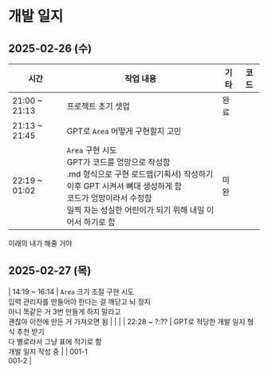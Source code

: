 # 개발 일지

## 2025-02-26 (수)
| 시간 | 작업 내용 | 기타 | 코드 |
|------|----------|------|-----|
| 21:00 ~ 21:13 | 프로젝트 초기 셋업 | 완료 |  |
| 21:13 ~ 21:45 | GPT로 `Area` 어떻게 구현할지 고민  |  |  |
| 22:19 ~ 01:02 | `Area` 구현 시도<br>GPT가 코드를 엉망으로 작성함<br>.md 형식으로 구현 로드맵(기획서) 작성하기<br>이후 GPT 시켜서 뼈대 생성하게 함<br>코드가 엉망이라서 수정함<br>일찍 자는 성실한 어린이가 되기 위해 내일 이어서 하기로 함 | 미완 |  |
미래의 내가 해줄 거야

## 2025-02-27 (목)
| 14:19 ~ 16:14 | `Area` 크기 조절 구현 시도<br>입력 관리자를 만들어야 한다는 걸 깨닫고 뇌 정지<br>아니 똑같은 거 3번 만들게 하지 말라고<br>괜찮아 이전에 만든 거 가져오면 됨 |  |  |
| 22:28 ~ ?:?? | GPT로 적당한 개발 일지 형식 추천 받기<br>다 별로라서 그냥 표에 적기로 함<br>개발 일지 작성 중 |  | 001-1<br>001-2 |
